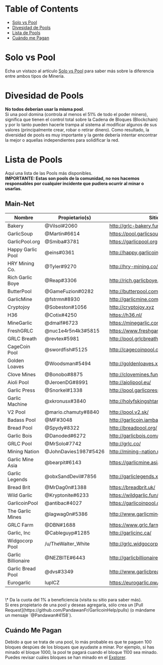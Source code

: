 # Table of Contents
- [Solo vs Pool](#solo-vs-pool)
- [Divesidad de Pools](#diversidad-de-pools)
- [Lista de Pools](#lista-de-pools)
- [Cuándo me Pagan](#cuándo-me-pagan)

# Solo vs Pool
Echa un vistazo al artículo [Solo vs Pool](how-to-mine.html#solo-vs-pool) para saber más sobre la diferencia entre ambos tipos de Minería.

# Divesidad de Pools
**No todos deberían usar la misma pool**.  
Si una pool domina (controla al menos el 51% de todo el poder minero), significa que tienen el control total sobre la Cadena de Bloques (Blockchain) y por lo tanto pueden hacerle trampa al sistema al modificar algunos de sus valores (principalmente crear, robar o retirar dinero). Como resultado, la diversidad de pools es muy importante y la gente debería intentar encontrar la mejor o aquellas independientes para solidificar la red.

# Lista de Pools
Aquí una lista de las Pools más disponibles.  
**IMPORTANTE: Estas son pools de la comunidad, no nos hacemos responsables por cualquier incidente que pudiera ocurrir al minar o usarlas.**

## Main-Net
| Nombre             | Propietario(s)       | Sitio                                  | Cuota    | Dirección                                       | Verificada |
|--------------------|----------------------|----------------------------------------|----------|-------------------------------------------------|------------|
| Bakery             | @Vilsol#2060         | http://grlc-bakery.fun/                | 1%       | stratum+tcp://pool.grlc-bakery.fun:3333         | Yes        |
| GarlicSoup         | @Martin#6614         | https://pool.garlicsoup.xyz            | 1%**\*** | stratum+tcp://us.pool.garlicsoup.xyz:3333       | Yes        |
| GarlicPool.org     | @Smiba#3781          | https://garlicpool.org                 | 1%       | stratum+tcp://stratum.garlicpool.org:3333       | Yes        |
| Happy Garlic Pool  | @eins#0361           | http://happy.garlicoin.fun             | 0.5%     | stratum+tcp://happy.garlicoin.fun:3210          | Yes        |
| HRY Mining Co.     | @Tyler#9270          | http://hry-mining.co/                  | 0.5%     | stratum+tcp://hry-mining.co:3032                | Yes        |
| Rich Garlic Boye   | @Reap#3306           | http://rich.garlicboye.com/            | 1%       | stratum+tcp://rich.garlicboye.com:3333          | Yes        |
| ButterPool         | @GameFuzion#0282     | http://butterpool.com/                 | 0.75%    | stratum+tcp://butterpool.com:3032               | Yes        |
| GarlicMine         | @fstrmn#8930         | http://garlicmine.com                  | 0.42%    | stratum+tcp://garlicmine.com:3333               | Yes        |
| Cryptojoy          | @Sobeston#1056       | http://cryptojoy.xyz                   | 0.5%     | stratum+tcp://pool.cryptojoy.xyz:3333           | Yes        |
| H36                | @Cotix#4250          | https://h36.nl/                        | 0%       | stratum+tcp://h36.nl:3333                       | No         |
| MineGarlic         | @dmalf#6723          | https://minegarlic.com/                | 1%       | stratum+tcp://pool.minegarlic.com:3032          | No         |
| FreshGRLC          | @nuc1e4r5n4k3#5815   | https://www.freshgarlicblocks.net/     | 0%       | stratum+tcp://freshgarlicblocks.net:3032        | No         |
| GRLC Breath        | @revtex#5981         | http://pool.grlcbreath.com/            | 0.5%     | stratum+tcp://pool.grlcbreath.com:3032          | No         |
| CageCoin Pool      | @swordfish#5125      | http://cagecoinpool.com                | 1%       | stratum+tcp://cagecoinpool.com:3334             | No         |
| Golden Loaves      | @Woodsman#5494       | http://goldenloaves.xyz/               | 0.5%     | stratum+tcp://159.89.152.215:3333               | No         |
| Clove Mines        | @Bonobo#8875         | http://clovemines.fun/                 | 0.05%    | stratum+tcp://clovemines.fun:3333               | No         |
| Aioli Pool         | @JeroenDG#8991       | http://aiolipool.eu/                   | 0.5%     | stratum+tcp://mine.aiolipool.eu:3333            | No         |
| Garlic Press       | @Snorkel#1338        | http://pool.garlicpress.eu/            | 0.2%     | stratum+tcp://pool.garlicpress.eu:3333          | No         |
| Garlic Machine     | @xkronusx#3840       | http://holyfskingshtareyouserious.com/ | 0.5%     | stratum+tcp://garlicmachine.redirectme.net:3032 | No         |
| V2 Pool            | @mario.chamuty#8840  | http://pool.v2.sk/                     | 0.5%     | stratum+tcp://pool.v2.sk:3433                   | No         |
| Badass Pool        | @MF#3048             | http://garlicoin.iambadass.com/        | 0.69%    | stratum+tcp://garlicoin.iambadass.com:3333      | No         |
| Bread Pool         | @Spydy#8322          | http://breadpool.org/                  | 0%       | stratum+tcp://breadpool.org:3333                | No         |
| Garlic Bois        | @Danoded#6272        | http://garlicbois.com/                 | 0.25%    | stratum+tcp://garlicbois.com:3333               | No         |
| GRLC Pool          | @MrSolo#7742         | http://grlc.co/                        | 0%       | stratum+tcp://grlc.co:3032                      | No         |
| Mining Nation      | @JohnDavies1987#5426 | http://mining-nation.ml/               | 0.5%     | stratum+tcp://mining-nation.ml:4008             | No         |
| Garlic Mine Asia   | @bearpit#6143        | https://garlicmine.asia/               | 0.5%     | stratum+tcp://pool.garlicmine.asia:3333         | No         |
| Garlic Legends     | @obxSandDevil#7856   | http://garliclegends.xyz/              | 0.20%    | stratum+tcp://garliclegends.ml:3333             | No         |
| Bread Brit         | @MrDag0n#1388        | https://breadbrit.uk/                  | 0.33%    | stratum+tcp://pool.breadbrit.uk:3333            | No         |
| Wild Garlic        | @Kryptonite#6233     | https://wildgarlic.fun/                | 0%       | stratum+tcp://eu.wildgarlic.fun:3333            | No         |
| GarlicoinPool      | @antibac#4027        | https://garlicoinpool.com/             | 0.5%     | stratum+tcp://garlicoinpool.com:3333            | No         |
| The Garlic Mines   | @lagwag0n#5386       | http://www.garlicmines.com/            | 0.05%    | stratum+tcp://garlicmines.com:3333              | No         |
| GRLC Farm          | @DBN#1688            | https://www.grlc.farm                  | 0.5%     | stratum+tcp://grlc.farm:3333                    | No         |
| Garlic, Inc        | @Cableguyp#1285      | http://garlicinc.ca/                   | 0.75%    | stratum+tcp:/garlicinc.ca:3333                  | No         |
| Widgocorp Pool     | /u/TheWalter_White   | http://grlc.widgocorp.com              | 0%       | stratum+tcp://stratum.grlc.widgocorp.com:3333   | No         |
| Garlic Billionaire | @NEZBITE#6443        | http://garlicbillionaire.com/          | 3%**\*** | stratum+tcp://garlicbillionaire.com:3032        | No         |
| Garlic Bread Pool  | @dvs#3349            | http://www.garlicbread.xyz/            | 1%**\*** | stratum+tcp://stratum.garlicbread.xyz:3032      | No         |
| Eurogarlic         | luplCZ               | https://eurogarlic.pw/                 | 0.8%     | stratum+tcp://mine.eurogarlic.pw:3333           | No         |  

<br>
\* Da la cuota del 1% a beneficiencia (visita su sitio para saber más).  
<br>
Si eres propietario de una pool y deseas agregarla, sólo crea un [Pull Request](https://github.com/PandawanFr/GarlicoinHelp/pulls) (o mándame un mensaje `@Pandawan#4158`).

## Cuándo Me Pagan
Debido a que se trata de una pool, lo más probable es que te paguen 100 bloques despúes de los bloques que ayudaste a minar.
Por ejemplo, si has minado el bloque 1000, la pool te pagará cuando el bloque 1100 sea minado.
Puedes revisar cuáles bloques se han minado en el [Explorer](http://explorer.garlicoin.io/).
